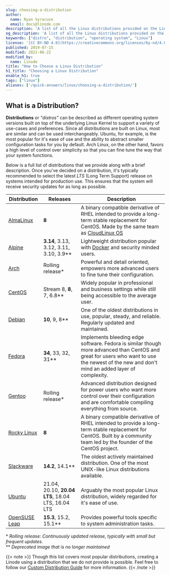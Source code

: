 ```yaml
---
slug: choosing-a-distribution
author:
  name: Ryan Syracuse
  email: docs@linode.com
description: 'A list of all the Linux distributions provided on the Linode Platform and advice for how to select a distribution for your next project.'
og_description: 'A list of all the Linux distributions provided on the Linode Platform and advice for how to select a distribution for your next project.'
keywords: ["distro", "distribution", "operating system", "Linux"]
license: '[CC BY-ND 4.0](https://creativecommons.org/licenses/by-nd/4.0)'
published: 2019-07-15
modified: 2021-06-22
modified_by:
  name: Linode
title: "How to Choose a Linux Distribution"
h1_title: "Choosing a Linux Distribution"
enable_h1: true
tags: ["linux"]
aliases: ['/quick-answers/linux/choosing-a-distribution/']
---
```


## What is a Distribution?

**Distributions** or *"distros"* can be described as different operating system versions built on top of the underlying Linux Kernel to support a variety of use-cases and preferences. Since all distributions are built on Linux, most are similar and can be used interchangeably. Ubuntu, for example, is the most popular for it's ease of use and the ability to abstract smaller configuration tasks for you by default. Arch Linux, on the other hand, favors a high level of control over simplicity so that you can fine tune the way that your system functions.

Below is a full list of distributions that we provide along with a brief description. Once you've decided on a distribution, it's typically recommended to select the latest *LTS* (Long Term Support) release on systems intended for production use. This ensures that the system will receive security updates for as long as possible.

| Distribution | Releases | Description |
|------|-------|-------|
| [AlmaLinux](https://almalinux.org/) | **8** | A binary compatible derivative of RHEL intended to provide a long-term stable replacement for CentOS. Made by the same team as [CloudLinux OS](https://www.cloudlinux.com/) |
| [Alpine](https://alpinelinux.org/) | **3.14**, 3.13, 3.12, 3.11, 3.10, 3.9** | Lightweight distribution popular with [Docker](https://www.docker.com/) and security minded users. |
| [Arch](https://www.archlinux.org/) | Rolling release\* | Powerful and detail oriented, empowers more advanced users to fine tune their configuration. |
| [CentOS](https://www.centos.org) | Stream 8, **8**, 7, 6.8** | Widely popular in professional and business settings while still being accessible to the average user. |
| [Debian](https://www.debian.org/) | **10**, 9, 8** | One of the oldest distributions in use, popular, steady, and reliable. Regularly updated and maintained. |
| [Fedora](https://getfedora.org/) | **34**, 33, 32, 31** | Implements bleeding edge software. Fedora is similar though more advanced than CentOS and great for users who want to use the newest of the new and don't mind an added layer of complexity.  |
| [Gentoo](https://www.gentoo.org/) | Rolling release\* | Advanced distribution designed for power users who want more control over their configuration and are comfortable compiling everything from source. |
| [Rocky Linux](https://rockylinux.org/) | **8** | A binary compatible derivative of RHEL intended to provide a long-term stable replacement for CentOS. Built by a community team led by the founder of the CentOS project. |
| [Slackware](http://www.slackware.com/) | **14.2**, 14.1** | The oldest actively maintained distribution. One of the most UNIX-like Linux distributions available. |
| [Ubuntu](https://ubuntu.com/) | 21.04, 20.10, **20.04 LTS**, 18.04 LTS, 16.04 LTS | Arguably the most popular Linux distribution, widely regarded for it's ease of use. |
| [OpenSUSE Leap](https://www.opensuse.org/) | **15.3**, 15.2, 15.1** | Provides powerful tools specific to system administration tasks. |

\* *Rolling release: Continuously updated release, typically with small but frequent updates.*<br>
** *Deprecated image that is no longer maintained*

{{< note >}}
Though this list covers most popular distributions, creating a Linode using a distribution that we do not provide is possible. Feel free to follow our [Custom Distribution Guide](/docs/tools-reference/custom-kernels-distros/install-a-custom-distribution-on-a-linode/) for more information.
{{< /note >}}
